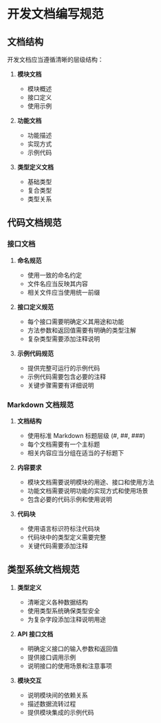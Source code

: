 # 开发文档编写规范

## 文档结构

开发文档应当遵循清晰的层级结构：

1. **模块文档**
   - 模块概述
   - 接口定义
   - 使用示例

2. **功能文档**
   - 功能描述
   - 实现方式
   - 示例代码

3. **类型定义文档**
   - 基础类型
   - 复合类型
   - 类型关系

## 代码文档规范

### 接口文档

1. **命名规范**
   - 使用一致的命名约定
   - 文件名应当反映其内容
   - 相关文件应当使用统一前缀

2. **接口定义规范**
   - 每个接口需要明确定义其用途和功能
   - 方法参数和返回值需要有明确的类型注解
   - 复杂类型需要添加注释说明

3. **示例代码规范**
   - 提供完整可运行的示例代码
   - 示例代码需要包含必要的注释
   - 关键步骤需要有详细说明

### Markdown 文档规范

1. **文档结构**
   - 使用标准 Markdown 标题层级 (#, ##, ###)
   - 每个文档需要有一个主标题
   - 相关内容应当分组在适当的子标题下

2. **内容要求**
   - 模块文档需要说明模块的用途、接口和使用方法
   - 功能文档需要说明功能的实现方式和使用场景
   - 包含必要的代码示例和使用说明

3. **代码块**
   - 使用语言标识符标注代码块
   - 代码块中的类型定义需要完整
   - 关键代码需要添加注释

## 类型系统文档规范

1. **类型定义**
   - 清晰定义各种数据结构
   - 使用类型系统确保类型安全
   - 为复杂字段添加注释说明用途

2. **API 接口文档**
   - 明确定义接口的输入参数和返回值
   - 提供接口调用示例
   - 说明接口的使用场景和注意事项

3. **模块交互**
   - 说明模块间的依赖关系
   - 描述数据流转过程
   - 提供模块集成的示例代码
